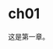 <!--
 * @Author: your name
 * @Date: 2020-06-09 20:28:54
 * @LastEditTime: 2020-06-09 20:34:23
 * @LastEditors: Please set LastEditors
 * @Description: In User Settings Edit
 * @FilePath: /mydir/wd-book/ch01.md
--> 
# ch01

这是第一章。